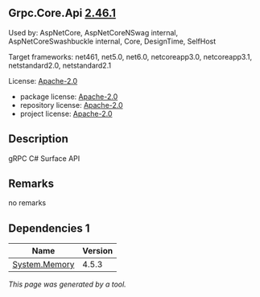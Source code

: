 Grpc.Core.Api [2.46.1](https://www.nuget.org/packages/Grpc.Core.Api/2.46.1)
--------------------

Used by: AspNetCore, AspNetCoreNSwag internal, AspNetCoreSwashbuckle internal, Core, DesignTime, SelfHost

Target frameworks: net461, net5.0, net6.0, netcoreapp3.0, netcoreapp3.1, netstandard2.0, netstandard2.1

License: [Apache-2.0](../../../../licenses/apache-2.0) 

- package license: [Apache-2.0](https://licenses.nuget.org/Apache-2.0) 
- repository license: [Apache-2.0](https://github.com/grpc/grpc.git) 
- project license: [Apache-2.0](https://github.com/grpc/grpc) 

Description
-----------
gRPC C# Surface API

Remarks
-----------
no remarks


Dependencies 1
-----------

|Name|Version|
|----------|:----|
|[System.Memory](../../../../packages/nuget.org/system.memory/4.5.3)|4.5.3|

*This page was generated by a tool.*
